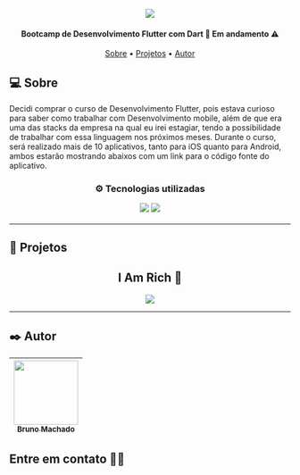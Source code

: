 <p align="center">
<a href="https://www.udemy.com/course/flutter-bootcamp-with-dart/"><img src="https://tetacourse.com/uploads/posts/2020-04/1585939555_the-complete-2020-flutter-development-bootcamp-with-dart.png"/></a>
</p>

<h4 align="center"> 
Bootcamp de Desenvolvimento Flutter com Dart 📱 Em andamento ⚠️
</h4>

<p align="center">
 <a href="#-sobre">Sobre</a> •
 <a href="#-projetos">Projetos</a> •
 <a href="#%EF%B8%8F-autor">Autor</a>
</p>

## 💻 Sobre

Decidi comprar o curso de Desenvolvimento Flutter, pois estava curioso para saber como trabalhar com Desenvolvimento mobile, além de que era uma das stacks da empresa na qual eu irei estagiar, tendo a possibilidade de trabalhar com essa linguagem nos próximos meses.
Durante o curso, será realizado mais de 10 aplicativos, tanto para iOS quanto para Android, ambos estarão mostrando abaixos com um link para o código fonte do aplicativo.

<h3 align="center">
⚙️ Tecnologias utilizadas

<p></p>
<img src="https://img.shields.io/badge/Dart-0175C2?style=for-the-badge&logo=dart&logoColor=white"/>
<img src="https://img.shields.io/badge/Flutter-02569B?style=for-the-badge&logo=flutter&logoColor=white"/>
</h3>

---

## 🚧 Projetos

<h2 align="center">I Am Rich 🤑</h2>
<p align="center">
  <a href="https://github.com/brunomdrrosa/ProjetosFlutter/blob/main/i_am_rich/lib/main.dart"><img src="https://i.imgur.com/Qv9VTvM.png"></a>
</p>

---

## ✒️ Autor

| [<img src="https://avatars.githubusercontent.com/u/75590326?v=4" width=115 > <br> <sub> Bruno Machado </sub>](https://github.com/brunomdrrosa) |
| :--------------------------------------------------------------------------------------------------------------------------------------------: |

<h2 >Entre em contato 🤙🏽</h2>

<div align="center">
<a href="https://linkedin.com/in/bruno-machado-da-rosa/" target="_blank"><img src="https://img.shields.io/badge/Bruno Machado da Rosa-0077B5?style=for-the-badge&logo=linkedin&logoColor=white" alt=""></a>
<a href="mailto:brunomdr46@gmail.com" target="_blank"><img src="https://img.shields.io/badge/brunomdr46@gmail.com-D14836?style=for-the-badge&logo=gmail&logoColor=white" alt=""></a>
</div>